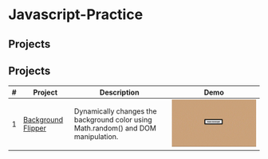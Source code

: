 # Javascript-Practice

## Projects

## Projects

| # | Project | Description | Demo |
|---|---------|-------------|------|
| 1 | [Background Flipper](projects/background-flipper) | Dynamically changes the background color using Math.random() and DOM manipulation. | ![GIF](projects/background-flipper/assets/Background-Flipper.gif) |

